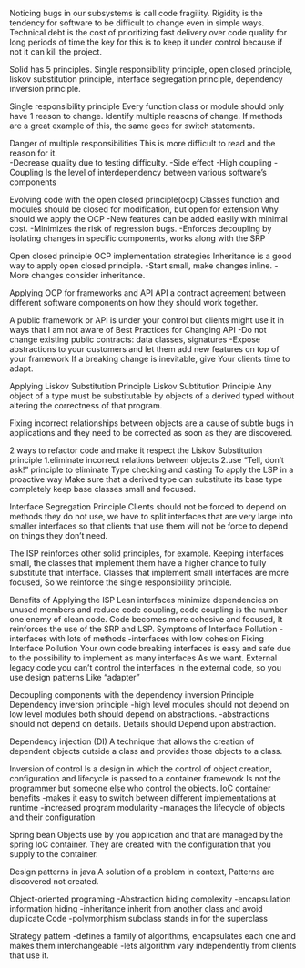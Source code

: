 Noticing bugs in our subsystems is call code fragility. 
Rigidity is the tendency for software to be difficult to change even in simple ways.
Technical debt is the cost of prioritizing fast delivery over code quality for long periods of time the key for this is to keep it under control because if not it can kill the project.

Solid has 5 principles.
Single responsibility principle, open closed principle, liskov substitution principle, interface segregation principle, dependency inversion principle.

Single responsibility principle 
Every function class or module should only have 1 reason to change.
Identify multiple reasons of change.
If methods are a great example of this, the same goes for switch statements. 

Danger of multiple responsibilities
This is more difficult to read and the reason for it.  
-Decrease quality due to testing difficulty.
-Side effect
-High coupling
-Coupling Is the level of interdependency between various software’s components

Evolving code with the open closed principle(ocp)
Classes function and modules should be closed for modification, but open for extension
Why should we apply the OCP
-New features can be added easily with minimal cost.
-Minimizes the risk of regression bugs.
-Enforces decoupling by isolating changes in specific components, works along with the SRP


Open closed principle
OCP implementation strategies
Inheritance is a good way to apply open closed principle.
-Start small, make changes inline.
-More changes consider inheritance. 

Applying OCP for frameworks and API
 API a contract agreement between different software components on how they should work together.

A public framework or API is under your control but clients might use it in ways that I am not aware of
Best Practices for Changing API
-Do not change existing public contracts: data classes, signatures
-Expose abstractions to your customers and let them add new features on top of your framework
 If a breaking change is inevitable, give Your clients time to adapt.

Applying Liskov Substitution Principle
Liskov Subtitution Principle
Any object of a type must be substitutable by objects of a derived typed without altering the correctness of that program.

Fixing incorrect relationships between objects are a cause of subtle bugs in applications and they need to be 
corrected as soon as they are discovered.

2 ways to refactor code and make it respect the Liskov 
Substitution principle
1.eliminate incorrect relations between objects
2.use “Tell, don’t ask!” principle to eliminate
Type checking and casting 
To apply the LSP in a proactive way
Make sure that a derived type can substitute its base type completely keep base classes small and focused.

Interface Segregation Principle
 Clients should not be forced to depend on methods they do not use, we have to split interfaces that are very large into smaller interfaces so that clients that use them will not be  force to depend on things they don’t need.

The ISP reinforces other solid principles, for example. 
Keeping interfaces small, the classes that implement them have a higher chance to fully substitute that interface. 
Classes that implement small interfaces are more focused, So we reinforce the single responsibility principle.

Benefits of Applying the ISP
Lean interfaces minimize dependencies on unused members and reduce code coupling, code coupling is the number one enemy of clean code.
Code becomes more cohesive and focused, It reinforces the use of the SRP and LSP.
Symptoms of Interface Pollution
-interfaces with lots of methods 
-interfaces with low cohesion
Fixing Interface Pollution
Your own code breaking interfaces is easy and safe due to the possibility to implement as many interfaces As we want.
External legacy code you can’t control the interfaces In the external code, so you use design patterns
Like “adapter” 

Decoupling components with the dependency inversion Principle
Dependency inversion principle
-high level modules should not depend on low level modules both should depend on abstractions.
-abstractions should not depend on details. Details should Depend upon abstraction.

Dependency injection (DI)
A technique that allows the creation of dependent objects outside a class and provides those objects
to a class.

Inversion of control
Is a design in which the control of object creation, configuration and lifecycle is passed to a container framework Is not the programmer but someone else who control the objects.
IoC container benefits
-makes it easy to switch between different implementations at runtime
-increased program modularity
-manages the lifecycle of objects and their configuration

Spring bean
Objects use by you application and that are managed by the spring IoC container. They are created with the configuration that you supply to the container.

Design patterns in java
A solution of a problem in context, Patterns are discovered not created.

Object-oriented programing
-Abstraction hiding complexity
-encapsulation information hiding
-inheritance inherit from another class and avoid duplicate
Code
-polymorphism subclass stands in for the superclass

Strategy pattern
-defines a family of algorithms, encapsulates each one and makes them interchangeable
-lets algorithm vary independently from clients that use it.




